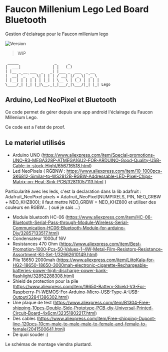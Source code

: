 # Faucon Millenium Lego Led Board Bluetooth
Gestion d'éclairage pour le Faucon millenium lego

![Version](https://img.shields.io/badge/version-v0.5-orange.svg)

> WIP

```
 _____                _     _             
|  ___|              | |   (_)            
| |__ _ __ ___  _   _| |___ _  ___  _ __  
|  __| '_ ` _ \| | | | / __| |/ _ \| '_ \ 
| |__| | | | | | |_| | \__ \ | (_) | | | |
\____/_| |_| |_|\__,_|_|___/_|\___/|_| |_| Lego
```

## Arduino, Led NeoPixel et Bluetooth

Ce code permet de gérer depuis une app android l'éclairage du Faucon Millenium Lego.

Ce code est a l'etat de proof.

## Le materiel utilisés

- Arduino UNO (https://www.aliexpress.com/item/Special-promotions-UNO-R3-MEGA328P-ATMEGA16U2-FOR-ARDUINO-Good-Quality-USB-Cable-in-stock-Hight/656716518.html)
- Led NeoPixels ( RGBNW : https://www.aliexpress.com/item/10-1000pcs-SK6812-Similar-to-WS2812B-RGBW-Addressable-LED-Pixel-Chips-Matrix-on-Heat-Sink-PCB/32811057113.html )

Particularité avec les leds, c'est la declaration dans la lib adafruit : Adafruit_NeoPixel pixels = Adafruit_NeoPixel(NUMPIXELS, PIN, NEO_GRBW + NEO_KHZ800);
il faut mettre NEO_GRBW + NEO_KHZ800 et utiliser des couleurs en RGBW... ( oué je sais ...)

- Module bluetooth HC-06 (https://www.aliexpress.com/item/HC-06-Bluetooth-Serial-Pass-through-Module-Wireless-Serial-Communication-HC06-Bluetooth-Module-for-arduino-Diy/32857133517.html)
- Condensateur 1000uf 16V
- Resistances 470 Ohm (https://www.aliexpress.com/item/Best-Promotion-1000-Pcs-50-Values-1-4W-Metal-Film-Resistors-Resistance-Assortment-Kit-Set-1/32662610149.html)
- Pile 18650 2000mah (https://www.aliexpress.com/item/LiitoKala-for-HG2-18650-18650-3000mah-electronic-cigarette-Rechargeable-batteries-power-high-discharge-power-bank-flashlight/32852288308.html)
- Shield de protection pour la pile (https://www.aliexpress.com/item/18650-Battery-Shield-V3-For-Raspberry-Pi-WEMOS-For-Arduino-Micro-USB-Type-A-USB-Output/32841386302.html)
- Une plaque de test (https://www.aliexpress.com/item/B1304-Free-shipping-10pcs-Double-Side-Prototype-PCB-diy-Universal-Printed-Circuit-Board-4x6cm/32351802217.html)
- Des cables (https://www.aliexpress.com/item/Free-shipping-Dupont-line-120pcs-10cm-male-to-male-male-to-female-and-female-to-female/2041500641.html)
- De quoi souder :)

Le schémas de montage viendra plustard.